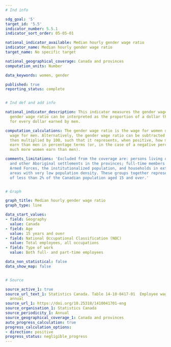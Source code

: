 ```yaml
---
# Ind info

sdg_goal: '5'
target_id: '5.5'
indicator_number: 5.5.1
indicator_sort_order: 05-05-01

national_indicator_available: Median hourly gender wage ratio
indicator_name: Median hourly gender wage ratio
target_name: No specific target

national_geographical_coverage: Canada and provinces
computation_units: Number

data_keywords: women, gender

published: true
reporting_status: complete


# Ind def and add info

national_indicator_description: This indicator measures the gender wage ratio. The
  gender wage ratio can be interpreted as the proportion of a dollar that women earn
  for every dollar earned by men.

computation_calculations: The gender wage ratio is the wage for women divided by the
  wage for men. Alternatively, the gender wage ratio can be subtracted from one and
  then multiplied by 100, such that it represents, when positive, how much less women
  earn than men in percentage terms (or, in the case of a negative percentage, how
  much more women earn than men).

comments_limitations: 'Excluded from the coverage are: persons living on reserves
  and other Aboriginal settlements in the provinces; full-time members of the Canadian
  Armed Forces, the institutionalized population, and households in extremely remote
  areas with very low population density. These groups together represent an exclusion
  of less than 2% of the Canadian population aged 15 and over.'


# Graph

graph_title: Median hourly gender wage ratio
graph_type: line

data_start_values:
- field: Geography
  value: Canada
- field: Age
  value: 15 years and over
- field: National Occupational Classification (NOC)
  value: Total employees, all occupations
- field: Type of work
  value: Both full- and part-time employees

data_non_statistical: false
data_show_map: false


# Source

source_active_1: true
source_url_text_1: Statistics Canada. Table 14-10-0417-01  Employee wages by occupation,
  annual
source_url_1: https://doi.org/10.25318/1410041701-eng
source_organisation_1: Statistics Canada
source_periodicity_1: Annual
source_geographical_coverage_1: Canada and provinces
auto_progress_calculation: true
progress_calculation_options:
- direction: positive
progress_status: negligible_progress
---
```

